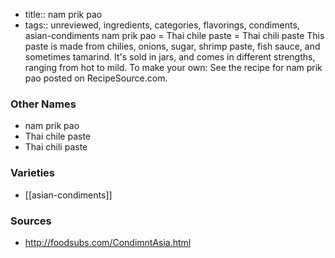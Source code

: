 - title:: nam prik pao
- tags:: unreviewed, ingredients, categories, flavorings, condiments, asian-condiments
nam prik pao = Thai chile paste = Thai chili paste This paste is made from chilies, onions, sugar, shrimp paste, fish sauce, and sometimes tamarind. It's sold in jars, and comes in different strengths, ranging from hot to mild. To make your own: See the recipe for nam prik pao posted on RecipeSource.com.

### Other Names

* nam prik pao
* Thai chile paste
* Thai chili paste

### Varieties

* [[asian-condiments]]

### Sources
* http://foodsubs.com/CondimntAsia.html
